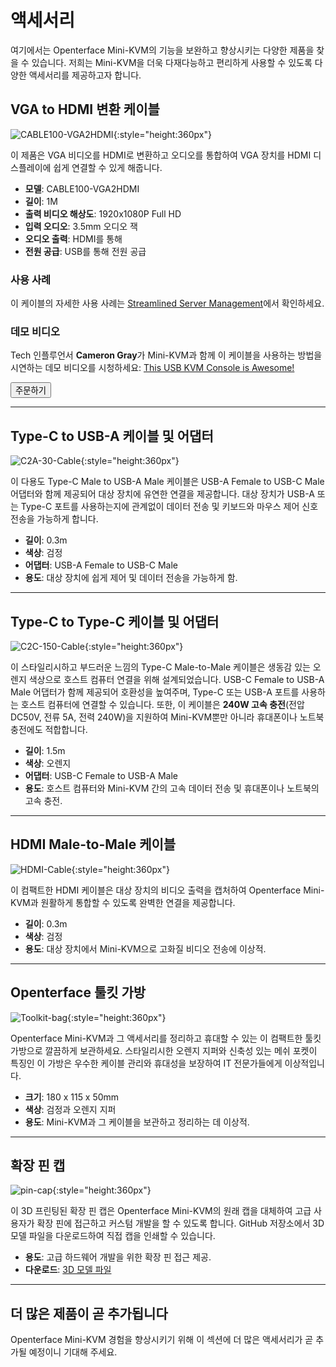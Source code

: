 # 액세서리

여기에서는 Openterface Mini-KVM의 기능을 보완하고 향상시키는 다양한 제품을 찾을 수 있습니다. 저희는 Mini-KVM을 더욱 다재다능하고 편리하게 사용할 수 있도록 다양한 액세서리를 제공하고자 합니다.

## VGA to HDMI 변환 케이블

![CABLE100-VGA2HDMI](images/product/part/CABLE100-VGA2HDMI-1.jpg){:style="height:360px"}

이 제품은 VGA 비디오를 HDMI로 변환하고 오디오를 통합하여 VGA 장치를 HDMI 디스플레이에 쉽게 연결할 수 있게 해줍니다.

- **모델**: CABLE100-VGA2HDMI
- **길이**: 1M
- **출력 비디오 해상도**: 1920x1080P Full HD
- **입력 오디오**: 3.5mm 오디오 잭
- **오디오 출력**: HDMI를 통해
- **전원 공급**: USB를 통해 전원 공급

### 사용 사례
이 케이블의 자세한 사용 사례는 [Streamlined Server Management](/use-cases/#streamlined-server-management)에서 확인하세요.

### 데모 비디오
Tech 인플루언서 **Cameron Gray**가 Mini-KVM과 함께 이 케이블을 사용하는 방법을 시연하는 데모 비디오를 시청하세요: [This USB KVM Console is Awesome!](https://youtu.be/xAEQpWyfY-c?si=auB5NtqHVw2C7iIK&t=1693)

<button class="md-button" onclick="window.location.href='https://www.crowdsupply.com/techxartisan/openterface-mini-kvm#products'">주문하기</button>

---

## Type-C to USB-A 케이블 및 어댑터

![C2A-30-Cable](images/product/part/OP-04-CABLE30-C2A.jpg){:style="height:360px"}

이 다용도 Type-C Male to USB-A Male 케이블은 USB-A Female to USB-C Male 어댑터와 함께 제공되어 대상 장치에 유연한 연결을 제공합니다. 대상 장치가 USB-A 또는 Type-C 포트를 사용하는지에 관계없이 데이터 전송 및 키보드와 마우스 제어 신호 전송을 가능하게 합니다.

- **길이**: 0.3m
- **색상**: 검정
- **어댑터**: USB-A Female to USB-C Male
- **용도**: 대상 장치에 쉽게 제어 및 데이터 전송을 가능하게 함.

---

## Type-C to Type-C 케이블 및 어댑터

![C2C-150-Cable](images/product/part/OP-05-CABLE150-C2C.jpg){:style="height:360px"}

이 스타일리시하고 부드러운 느낌의 Type-C Male-to-Male 케이블은 생동감 있는 오렌지 색상으로 호스트 컴퓨터 연결을 위해 설계되었습니다. USB-C Female to USB-A Male 어댑터가 함께 제공되어 호환성을 높여주며, Type-C 또는 USB-A 포트를 사용하는 호스트 컴퓨터에 연결할 수 있습니다. 또한, 이 케이블은 **240W 고속 충전**(전압 DC50V, 전류 5A, 전력 240W)을 지원하여 Mini-KVM뿐만 아니라 휴대폰이나 노트북 충전에도 적합합니다.

- **길이**: 1.5m
- **색상**: 오렌지
- **어댑터**: USB-C Female to USB-A Male
- **용도**: 호스트 컴퓨터와 Mini-KVM 간의 고속 데이터 전송 및 휴대폰이나 노트북의 고속 충전.

---

## HDMI Male-to-Male 케이블

![HDMI-Cable](images/product/part/OP-03-CABLE30-HDMI.jpg){:style="height:360px"}

이 컴팩트한 HDMI 케이블은 대상 장치의 비디오 출력을 캡처하여 Openterface Mini-KVM과 원활하게 통합할 수 있도록 완벽한 연결을 제공합니다.

- **길이**: 0.3m
- **색상**: 검정
- **용도**: 대상 장치에서 Mini-KVM으로 고화질 비디오 전송에 이상적.

---

## Openterface 툴킷 가방

![Toolkit-bag](images/product/part/OP-06-BAG-TOOLKIT.jpg){:style="height:360px"}

Openterface Mini-KVM과 그 액세서리를 정리하고 휴대할 수 있는 이 컴팩트한 툴킷 가방으로 깔끔하게 보관하세요. 스타일리시한 오렌지 지퍼와 신축성 있는 메쉬 포켓이 특징인 이 가방은 우수한 케이블 관리와 휴대성을 보장하여 IT 전문가들에게 이상적입니다.

- **크기**: 180 x 115 x 50mm
- **색상**: 검정과 오렌지 지퍼
- **용도**: Mini-KVM과 그 케이블을 보관하고 정리하는 데 이상적.

---

## 확장 핀 캡

![pin-cap](images/product/part/pin-cap.jpg){:style="height:360px"}

이 3D 프린팅된 확장 핀 캡은 Openterface Mini-KVM의 원래 캡을 대체하여 고급 사용자가 확장 핀에 접근하고 커스텀 개발을 할 수 있도록 합니다. GitHub 저장소에서 3D 모델 파일을 다운로드하여 직접 캡을 인쇄할 수 있습니다.

- **용도**: 고급 하드웨어 개발을 위한 확장 핀 접근 제공.
- **다운로드**: [3D 모델 파일](https://github.com/TechxArtisanStudio/Openterface_Mini-KVM_Hardware/tree/main/models)

---

## 더 많은 제품이 곧 추가됩니다

Openterface Mini-KVM 경험을 향상시키기 위해 이 섹션에 더 많은 액세서리가 곧 추가될 예정이니 기대해 주세요.